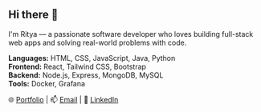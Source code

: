 ## Hi there 👋

I'm Ritya — a passionate software developer who loves building full-stack web apps and solving real-world problems with code.

**Languages:** HTML, CSS, JavaScript, Java, Python  
**Frontend:** React, Tailwind CSS, Bootstrap  
**Backend:** Node.js, Express, MongoDB, MySQL  
**Tools:** Docker, Grafana


🌐 [Portfolio](https://lohaniritya.github.io/Portfolio/) | 📫 [Email](mailto:lohaniritya23@gmail.com) | 💬 [LinkedIn](https://linkedin.com/in/rityakumari)




<!--
**lohaniritya/lohaniritya** is a ✨ _special_ ✨ repository because its `README.md` (this file) appears on your GitHub profile.

Here are some ideas to get you started:

- 🔭 I’m currently working on ...
- 🌱 I’m currently learning ...
- 👯 I’m looking to collaborate on ...
- 🤔 I’m looking for help with ...
- 💬 Ask me about ...
- 📫 How to reach me: ...
- 😄 Pronouns: ...
- ⚡ Fun fact: ...
-->
